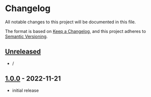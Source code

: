 # Changelog

All notable changes to this project will be documented in this file.

The format is based on [Keep a Changelog],
and this project adheres to [Semantic Versioning].

## [Unreleased]

- /

## [1.0.0] - 2022-11-21

- initial release

<!-- Links -->

[keep a changelog]: https://keepachangelog.com/en/1.0.0/
[semantic versioning]: https://semver.org/spec/v2.0.0.html

<!-- Versions -->

[unreleased]: https://github.com/phpstandard/library/compare/v1.0.0...HEAD
[1.0.0]: https://github.com/phpstandard/library/releases/tag/v1.0.0
